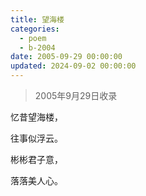 ```yaml
---
title: 望海楼
categories:
  - poem
  - b-2004
date: 2005-09-29 00:00:00
updated: 2024-09-02 00:00:00
---
```


> 2005年9月29日收录

忆昔望海楼，

往事似浮云。

彬彬君子意，

落落美人心。